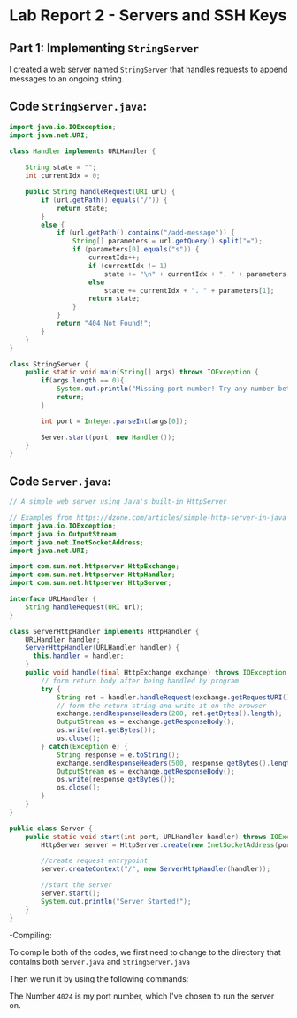 # Lab Report 2 - Servers and SSH Keys
## Part 1: Implementing `StringServer`

I created a web server named `StringServer` that handles requests to append messages to an ongoing string.

## Code `StringServer.java`:
```java
import java.io.IOException;
import java.net.URI;

class Handler implements URLHandler {
    
    String state = "";
    int currentIdx = 0;

    public String handleRequest(URI url) {
        if (url.getPath().equals("/")) {
            return state;
        } 
        else {
            if (url.getPath().contains("/add-message")) {
                String[] parameters = url.getQuery().split("=");
                if (parameters[0].equals("s")) {
                    currentIdx++;
                    if (currentIdx != 1)
                        state += "\n" + currentIdx + ". " + parameters[1];
                    else
                        state += currentIdx + ". " + parameters[1];
                    return state;
                }
            }
            return "404 Not Found!";
        }
    }
}

class StringServer {
    public static void main(String[] args) throws IOException {
        if(args.length == 0){
            System.out.println("Missing port number! Try any number between 1024 to 49151");
            return;
        }

        int port = Integer.parseInt(args[0]);

        Server.start(port, new Handler());
    }
}
```

## Code `Server.java`: 
```java
// A simple web server using Java's built-in HttpServer

// Examples from https://dzone.com/articles/simple-http-server-in-java were useful references
import java.io.IOException;
import java.io.OutputStream;
import java.net.InetSocketAddress;
import java.net.URI;

import com.sun.net.httpserver.HttpExchange;
import com.sun.net.httpserver.HttpHandler;
import com.sun.net.httpserver.HttpServer;

interface URLHandler {
    String handleRequest(URI url);
}

class ServerHttpHandler implements HttpHandler {
    URLHandler handler;
    ServerHttpHandler(URLHandler handler) {
      this.handler = handler;
    }
    public void handle(final HttpExchange exchange) throws IOException {
        // form return body after being handled by program
        try {
            String ret = handler.handleRequest(exchange.getRequestURI());
            // form the return string and write it on the browser
            exchange.sendResponseHeaders(200, ret.getBytes().length);
            OutputStream os = exchange.getResponseBody();
            os.write(ret.getBytes());
            os.close();
        } catch(Exception e) {
            String response = e.toString();
            exchange.sendResponseHeaders(500, response.getBytes().length);
            OutputStream os = exchange.getResponseBody();
            os.write(response.getBytes());
            os.close();
        }
    }
}

public class Server {
    public static void start(int port, URLHandler handler) throws IOException {
        HttpServer server = HttpServer.create(new InetSocketAddress(port), 0);

        //create request entrypoint
        server.createContext("/", new ServerHttpHandler(handler));

        //start the server
        server.start();
        System.out.println("Server Started!");
    }
}
```
-Compiling: 

To compile both of the codes, we first need to change to the directory that contains both `Server.java` and `StringServer.java`

Then we run it by using the following commands: 


The Number `4024` is my port number, which I've chosen to run the server on.




